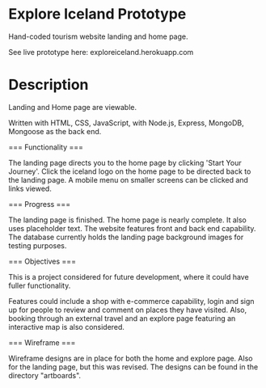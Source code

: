 # Explore Iceland Prototype
Hand-coded tourism website landing and home page.

See live prototype here: exploreiceland.herokuapp.com

# Description

Landing and Home page are viewable.

Written with HTML, CSS, JavaScript, with Node.js, Express, MongoDB, Mongoose as the back end.

=== Functionality ===

The landing page directs you to the home page by clicking 'Start Your Journey'. Click the iceland logo on the home page to be directed back to the landing page. A mobile menu on smaller screens can be clicked and links viewed.

=== Progress ===

The landing page is finished. The home page is nearly complete. It also uses placeholder text. The website features front and back end capability. The database currently holds the landing page background images for testing purposes.

=== Objectives ===

This is a project considered for future development, where it could have fuller functionality.

Features could include a shop with e-commerce capability, login and sign up for people to review and comment on places they have visited. Also, booking through an external travel and an explore page featuring an interactive map is also considered. 

=== Wireframe ===

Wireframe designs are in place for both the home and explore page. Also for the landing page, but this was revised. The designs can be found in the directory "artboards".
